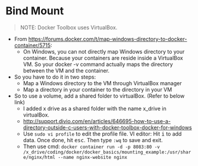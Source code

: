 # Bind Mount

> NOTE: Docker Toolbox uses VirtualBox.

-   From https://forums.docker.com/t/map-windows-directory-to-docker-container/5715:
    -   On Windows, you can not directly map Windows directory to your container. Because your containers are reside inside a VirtualBox VM. So your docker -v command actually maps the directory between the VM and the container.
-   So you have to do it in two steps:
    -   Map a Windows directory to the VM through VirtualBox manager
    -   Map a directory in your container to the directory in your VM
-   So to use a volume, add a shared folder to virtualBox. (Refer to below link)
    -   I added x drive as a shared folder with the name x_drive in virtualBox.
    -   http://support.divio.com/en/articles/646695-how-to-use-a-directory-outside-c-users-with-docker-toolbox-docker-for-windows
    -   Use `sudo vi profile` to edit the profile file. VI editor: Hit <kbd>i</kbd> to add data. Once done, hit <kbd>esc</kbd>. Then type `:wq` to save and exit.
    -   Then use cmd: `docker container run -d -p 8083:80 -v /x_drive/coding/docker/docker_basics/mounting_example:/usr/share/nginx/html --name nginx-website nginx`
